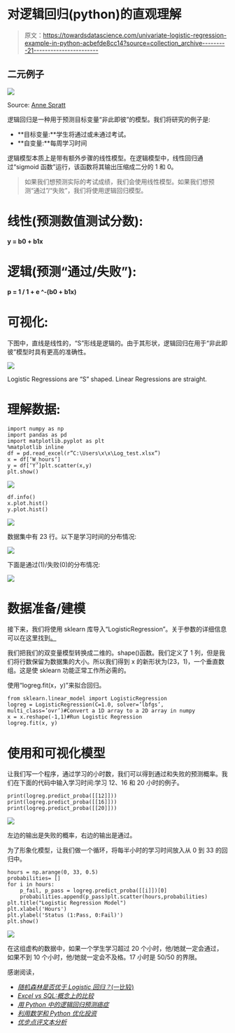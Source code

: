 # 对逻辑回归(python)的直观理解

> 原文：<https://towardsdatascience.com/univariate-logistic-regression-example-in-python-acbefde8cc14?source=collection_archive---------21----------------------->

## 二元例子

![](img/132b48f37901bd9bdc68b9c134d9ee0e.png)

Source: [Anne Spratt](https://unsplash.com/photos/ORDz1m1-q0I)

逻辑回归是一种用于预测目标变量“非此即彼”的模型。我们将研究的例子是:

*   **目标变量:**学生将通过或未通过考试。
*   **自变量:**每周学习时间

逻辑模型本质上是带有额外步骤的线性模型。在逻辑模型中，线性回归通过“sigmoid 函数”运行，该函数将其输出压缩成二分的 1 和 0。

> 如果我们想预测实际的考试成绩，我们会使用线性模型。如果我们想预测“通过”/“失败”，我们将使用逻辑回归模型。

# **线性(预测数值测试分数):**

**y = b0 + b1x**

# **逻辑(预测“通过/失败”):**

**p = 1 / 1 + e ^-(b0 + b1x)**

# 可视化:

下图中，直线是线性的，“S”形线是逻辑的。由于其形状，逻辑回归在用于“非此即彼”模型时具有更高的准确性。

![](img/d81bbd6bf365d86c58ef0b1f97591e85.png)

Logistic Regressions are “S” shaped. Linear Regressions are straight.

# 理解数据:

```
import numpy as np
import pandas as pd
import matplotlib.pyplot as plt
%matplotlib inline
df = pd.read_excel(r”C:\Users\x\x\Log_test.xlsx”)
x = df[‘W_hours’]
y = df[‘Y’]plt.scatter(x,y)
plt.show()
```

![](img/473841891d99f1952ec62f0a5f4eb132.png)

```
df.info()
x.plot.hist()
y.plot.hist()
```

![](img/0c0b00e9cf9c01e22fb439472d3d684e.png)

数据集中有 23 行。以下是学习时间的分布情况:

![](img/14ac0439b2c647de2260372414929caf.png)

下面是通过(1)/失败(0)的分布情况:

![](img/9150ce3409364d48fb3346ce53c184b2.png)

# 数据准备/建模

接下来，我们将使用 sklearn 库导入“LogisticRegression”。关于参数的详细信息可以在这里找到[。](https://scikit-learn.org/stable/modules/generated/sklearn.linear_model.LogisticRegression.html)

我们把我们的双变量模型转换成二维的。shape()函数。我们定义了 1 列，但是我们将行数保留为数据集的大小。所以我们得到 x 的新形状为(23，1)，一个垂直数组。这是使 sklearn 功能正常工作所必需的。

使用“logreg.fit(x，y)”来拟合回归。

```
from sklearn.linear_model import LogisticRegression
logreg = LogisticRegression(C=1.0, solver=’lbfgs’, multi_class=’ovr’)#Convert a 1D array to a 2D array in numpy
x = x.reshape(-1,1)#Run Logistic Regression
logreg.fit(x, y)
```

# 使用和可视化模型

让我们写一个程序，通过学习的小时数，我们可以得到通过和失败的预测概率。我们在下面的代码中输入学习时间:学习 12、16 和 20 小时的例子。

```
print(logreg.predict_proba([[12]]))
print(logreg.predict_proba([[16]]))
print(logreg.predict_proba([[20]]))
```

![](img/25813e87fe9db9d3359559d0756defd8.png)

左边的输出是失败的概率，右边的输出是通过。

为了形象化模型，让我们做一个循环，将每半小时的学习时间放入从 0 到 33 的回归中。

```
hours = np.arange(0, 33, 0.5)
probabilities= []
for i in hours:
    p_fail, p_pass = logreg.predict_proba([[i]])[0]
    probabilities.append(p_pass)plt.scatter(hours,probabilities)
plt.title("Logistic Regression Model")
plt.xlabel('Hours')
plt.ylabel('Status (1:Pass, 0:Fail)')
plt.show()
```

![](img/e1a9a873ed72ba33d999a8106f034b74.png)

在这组虚构的数据中，如果一个学生学习超过 20 个小时，他/她就一定会通过，如果不到 10 个小时，他/她就一定会不及格。17 小时是 50/50 的界限。

感谢阅读，

*   [*随机森林是否优于 Logistic 回归？*(一比较)](/is-random-forest-better-than-logistic-regression-a-comparison-7a0f068963e4)
*   [*Excel vs SQL:概念上的比较*](/excel-vs-sql-a-conceptual-comparison-dcfbee640c83)
*   [*用 Python 中的逻辑回归预测癌症*](/predicting-cancer-with-logistic-regression-in-python-7b203ace16bc)
*   [*利用数学和 Python 优化投资*](/portfolio-linear-optimization-breakdown-f519546ed1ff)
*   [*优步点评文本分析*](/uber-reviews-text-analysis-11613675046d)